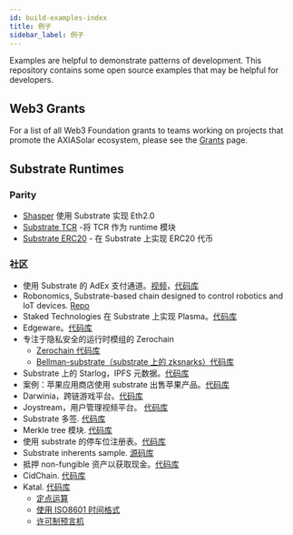 ```yaml
---
id: build-examples-index
title: 例子
sidebar_label: 例子
---
```


Examples are helpful to demonstrate patterns of development. This repository contains some open source examples that may be helpful for developers.

## Web3 Grants

For a list of all Web3 Foundation grants to teams working on projects that promote the AXIASolar ecosystem, please see the [Grants](grants.md) page.

## Substrate Runtimes

### Parity

- [Shasper](https://github.com/axia-tech/shasper) 使用 Substrate 实现 Eth2.0
- [Substrate TCR](https://github.com/substrate-developer-hub/substrate-tcr) -将 TCR 作为 runtime 模块
- [Substrate ERC20](https://github.com/substrate-developer-hub/substrate-erc20-multi/blob/master/runtime/src/erc20.rs) - 在 Substrate 上实现 ERC20 代币

### 社区

- 使用 Substrate 的 AdEx 支付通道。[视频](https://www.youtube.com/watch?v=1CeI6Oa1BnU)，[代码库](https://github.com/Polygos/substrate-node-cidchain)
- Robonomics, Substrate-based chain designed to control robotics and IoT devices. [Repo](https://github.com/airalab/robonomics)
- Staked Technologies 在 Substrate 上实现 Plasma。[代码库](https://github.com/stakedtechnologies/Plasm)
- Edgeware。[代码库](https://github.com/hicommonwealth/edgeware-node)
- 专注于隐私安全的运行时模组的 Zerochain
  - [Zerochain 代码库](https://github.com/LayerXcom/zero-chain)
  - [Bellman-substrate（substrate 上的 zksnarks）代码库](https://github.com/LayerXcom/bellman-substrate)
- Substrate 上的 Starlog，IPFS 元数据。[代码库](https://github.com/PACTCare/Starlog)
- 案例：苹果应用商店使用 substrate 出售苹果产品。[代码库](https://github.com/osuketh/apple-store-substrate)
- Darwinia，跨链游戏平台。[代码库](https://github.com/darwinia-network/darwinia)
- Joystream，用户管理视频平台。 [代码库](https://github.com/Joystream/substrate-node-joystream)
- Substrate 多签. [代码库](https://github.com/mixbytes/substrate-module-multisig)
- Merkle tree 模块. [代码库](https://github.com/filiplazovic/substrate-merkle-tree)
- 使用 substrate 的停车位注册表。[代码库](https://github.com/yjkimjunior/ParkingSpaceSubstrate)
- Substrate inherents sample. [源码库](https://github.com/gautamdhameja/substrate-inherents-sample)
- 抵押 non-fungible 资产以获取现金。[代码库](https://github.com/nczhu/collateral)
- CidChain. [代码库](https://github.com/Polygos/substrate-node-cidchain)
- Katal. [代码库](https://github.com/Trinkler/katal-chain)
  - [定点运算](https://github.com/Trinkler/katal-chain/blob/master/modules/structures/src/reals.rs)
  - [使用 ISO8601 时间格式](https://github.com/Trinkler/katal-chain/blob/master/modules/structures/src/time.rs)
  - [许可制预言机](https://github.com/Trinkler/katal-chain/tree/master/modules/oracle)

